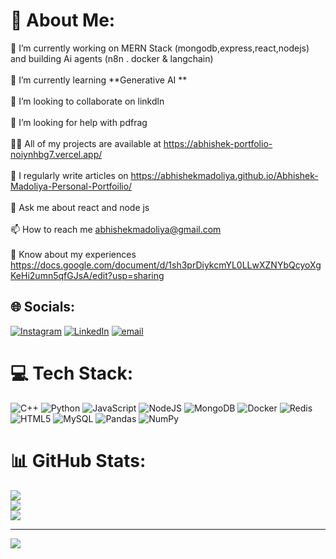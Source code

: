 # 💫 About Me:
🔭 I’m currently working on MERN Stack (mongodb,express,react,nodejs) and building Ai agents (n8n . docker & langchain)<br><br>🌱 I’m currently learning **Generative AI **<br><br>👯 I’m looking to collaborate on linkdln<br><br>🤝 I’m looking for help with pdfrag<br><br>👨‍💻 All of my projects are available at https://abhishek-portfolio-noiynhbg7.vercel.app/<br><br>📝 I regularly write articles on https://abhishekmadoliya.github.io/Abhishek-Madoliya-Personal-Portfoilio/<br><br>💬 Ask me about react and node js<br><br>📫 How to reach me abhishekmadoliya@gmail.com<br><br>📄 Know about my experiences https://docs.google.com/document/d/1sh3prDiykcmYL0LLwXZNYbQcyoXgKeHi2umn5qfGJsA/edit?usp=sharing


## 🌐 Socials:
[![Instagram](https://img.shields.io/badge/Instagram-%23E4405F.svg?logo=Instagram&logoColor=white)](https://instagram.com/abhishekmadoliya05) [![LinkedIn](https://img.shields.io/badge/LinkedIn-%230077B5.svg?logo=linkedin&logoColor=white)](https://linkedin.com/in/abhishek-madoliya-540847273) [![email](https://img.shields.io/badge/Email-D14836?logo=gmail&logoColor=white)](mailto:abhishekmadoliya@gmail.com) 

# 💻 Tech Stack:
![C++](https://img.shields.io/badge/c++-%2300599C.svg?style=for-the-badge&logo=c%2B%2B&logoColor=white) ![Python](https://img.shields.io/badge/python-3670A0?style=for-the-badge&logo=python&logoColor=ffdd54) ![JavaScript](https://img.shields.io/badge/javascript-%23323330.svg?style=for-the-badge&logo=javascript&logoColor=%23F7DF1E) ![NodeJS](https://img.shields.io/badge/node.js-6DA55F?style=for-the-badge&logo=node.js&logoColor=white) ![MongoDB](https://img.shields.io/badge/MongoDB-%234ea94b.svg?style=for-the-badge&logo=mongodb&logoColor=white) ![Docker](https://img.shields.io/badge/docker-%230db7ed.svg?style=for-the-badge&logo=docker&logoColor=white) ![Redis](https://img.shields.io/badge/redis-%23DD0031.svg?style=for-the-badge&logo=redis&logoColor=white) ![HTML5](https://img.shields.io/badge/html5-%23E34F26.svg?style=for-the-badge&logo=html5&logoColor=white) ![MySQL](https://img.shields.io/badge/mysql-4479A1.svg?style=for-the-badge&logo=mysql&logoColor=white) ![Pandas](https://img.shields.io/badge/pandas-%23150458.svg?style=for-the-badge&logo=pandas&logoColor=white) ![NumPy](https://img.shields.io/badge/numpy-%23013243.svg?style=for-the-badge&logo=numpy&logoColor=white)
# 📊 GitHub Stats:
![](https://github-readme-stats.vercel.app/api?username=Abhishekmadoliya&theme=dark&hide_border=false&include_all_commits=true&count_private=true)<br/>
![](https://nirzak-streak-stats.vercel.app/?user=Abhishekmadoliya&theme=dark&hide_border=false)<br/>
![](https://github-readme-stats.vercel.app/api/top-langs/?username=Abhishekmadoliya&theme=dark&hide_border=false&include_all_commits=true&count_private=true&layout=compact)

---
[![](https://visitcount.itsvg.in/api?id=Abhishekmadoliya&icon=0&color=0)](https://visitcount.itsvg.in)

<!-- Proudly created with GPRM ( https://gprm.itsvg.in ) -->
